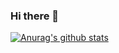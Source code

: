 ### Hi there 👋

[![Anurag's github stats](https://github-readme-stats.vercel.app/api?username=dnjsgur0629)](https://github.com/anuraghazra/github-readme-stats)

<!--
**dnjsgur0629/dnjsgur0629** is a ✨ _special_ ✨ repository because its `README.md` (this file) appears on your GitHub profile.

Here are some ideas to get you started:

- 🔭 I’m currently working on ...
- 🌱 I’m currently learning ...
- 👯 I’m looking to collaborate on ...
- 🤔 I’m looking for help with ...
- 💬 Ask me about ...
- 📫 How to reach me: ...
- 😄 Pronouns: ...
- ⚡ Fun fact: ...
-->
